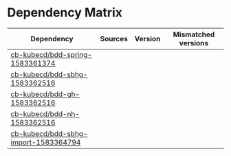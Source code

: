 # Dependency Matrix

Dependency | Sources | Version | Mismatched versions
---------- | ------- | ------- | -------------------
[cb-kubecd/bdd-spring-1583361374](https://github.com/cb-kubecd/bdd-spring-1583361374.git) |  | []() | 
[cb-kubecd/bdd-sbhg-1583362516](https://github.com/cb-kubecd/bdd-sbhg-1583362516.git) |  | []() | 
[cb-kubecd/bdd-gh-1583362516](https://github.com/cb-kubecd/bdd-gh-1583362516.git) |  | []() | 
[cb-kubecd/bdd-nh-1583362516](https://github.com/cb-kubecd/bdd-nh-1583362516.git) |  | []() | 
[cb-kubecd/bdd-sbhg-import-1583364794](https://github.com/cb-kubecd/bdd-sbhg-import-1583364794.git) |  | []() | 
